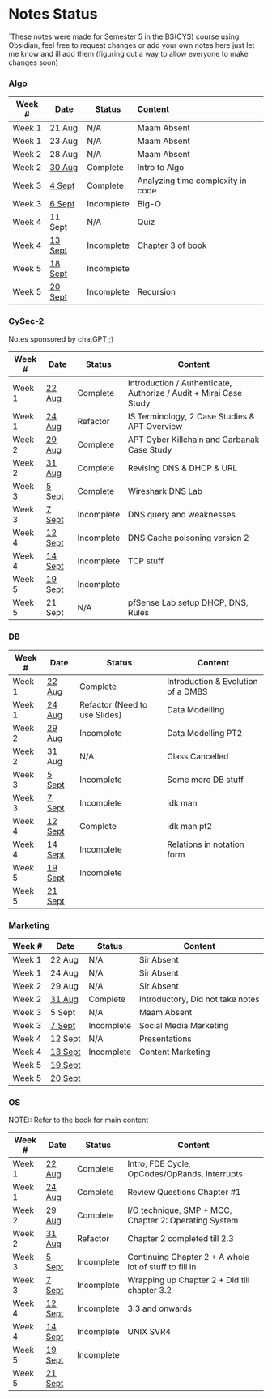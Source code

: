 # Notes Status
`These notes were made for Semester 5 in the BS(CYS) course using Obsidian, feel free to request changes or add your own notes here just let me know and ill add them (figuring out a way to allow everyone to make changes soon)

### Algo

| Week # | Date                                             | Status     | Content                           |
| ------ | ------------------------------------------------ | ---------- |:--------------------------------- |
| Week 1 | 21 Aug                                           | N/A        | Maam Absent                       |
| Week 1 | 23 Aug                                           | N/A        | Maam Absent                       |
| Week 2 | 28 Aug                                           | N/A        | Maam Absent                       |
| Week 2 | [30 Aug](Algo/Algo%2030%20August,%202023.md)     | Complete   | Intro to Algo                     |
| Week 3 | [4 Sept](Algo/Algo%204%20September,%202023.md)   | Complete   | Analyzing time complexity in code |
| Week 3 | [6 Sept](Algo/Algo%206%20September,%202023.md)   | Incomplete | Big-O                             |
| Week 4 | 11 Sept                                          | N/A        | Quiz                              |
| Week 4 | [13 Sept](Algo/Algo%2013%20September,%202023.md) | Incomplete | Chapter 3 of book                 |
| Week 5 | [18 Sept](Algo/Algo%2018%20September,%202023.md) | Incomplete |                                   |
| Week 5 | [20 Sept](Algo/Algo%2020%20September,%202023.md) | Incomplete | Recursion                                  |

### CySec-2
Notes sponsored by chatGPT ;)

| Week # | Date                                                  | Status     | Content                                                            |
| ------ | ----------------------------------------------------- | ---------- | ------------------------------------------------------------------ |
| Week 1 | [22 Aug](CySec-2/CySec2%2022%20August,%202023.md)     | Complete   | Introduction / Authenticate, Authorize / Audit  + Mirai Case Study |
| Week 1 | [24 Aug](CySec-2/CySec2%2024%20August,%202023.md)     | Refactor   | IS Terminology, 2 Case Studies & APT Overview                      |
| Week 2 | [29 Aug](CySec-2/CySec2%2029%20August,%202023.md)     | Complete   | APT Cyber Killchain and Carbanak Case Study                        |
| Week 2 | [31 Aug](CySec-2/CySec2%2031%20August,%202023.md)     | Complete   | Revising DNS & DHCP & URL                                          |
| Week 3 | [5 Sept](CySec-2/CySec2%205%20September,%202023.md)   | Complete   | Wireshark DNS Lab                                                  |
| Week 3 | [7 Sept](CySec-2/CySec2%207%20September,%202023.md)   | Incomplete | DNS query and weaknesses                                           |
| Week 4 | [12 Sept](CySec-2/CySec2%2012%20September,%202023.md) | Incomplete | DNS Cache poisoning version 2                                      |
| Week 4 | [14 Sept](CySec-2/CySec2%2014%20September,%202023.md) | Incomplete | TCP stuff                                                          |
| Week 5 | [19 Sept](CySec-2/CySec2%2019%20September,%202023.md) | Incomplete |                                                                    |
| Week 5 | 21 Sept                                               | N/A        | pfSense Lab setup DHCP, DNS, Rules                                 | 

### DB

| Week # | Date                                         | Status                        | Content                            |
| ------ | -------------------------------------------- | ----------------------------- | ---------------------------------- |
| Week 1       | [22 Aug](DB/DB%2022%20August,%202023.md)     | Complete                      | Introduction & Evolution of a DMBS |
| Week 1       | [24 Aug](DB/DB%2024%20August,%202023.md)     | Refactor (Need to use Slides) | Data Modelling                     |
| Week 2       | [29 Aug](DB/DB%2029%20August,%202023.md)     | Incomplete                    | Data Modelling PT2                 |
| Week 2       | 31 Aug                                       | N/A                           | Class Cancelled                    |
| Week 3       | [5 Sept](DB/DB%205%20September,%202023.md)   | Incomplete                    | Some more DB stuff                 |
| Week 3       | [7 Sept](DB/DB%207%20September,%202023.md)   | Incomplete                    | idk man                            |
| Week 4       | [12 Sept](DB/DB%2012%20September,%202023.md) | Complete                      | idk man pt2                        |
| Week 4       | [14 Sept](DB/DB%2014%20September,%202023.md) | Incomplete                    | Relations in notation form         |
| Week 5       | [19 Sept](DB/DB%2019%20September,%202023.md) | Incomplete                    |                                    |
| Week 5      | [21 Sept](DB/DB%2021%20September,%202023.md) |                               |                                    |
 
### Marketing

| Week # | Date                                                       | Status     | Content                          |
| ------ | ---------------------------------------------------------- | ---------- | -------------------------------- |
| Week 1 | 22 Aug                                                     | N/A        | Sir Absent                       |
| Week 1 | 24 Aug                                                     | N/A        | Sir Absent                       |
| Week 2 | 29 Aug                                                     | N/A        | Sir Absent                       |
| Week 2 | [31 Aug](Marketing/Marketing%2031%20August,%202023.md)     | Complete     | Introductory, Did not take notes |
| Week 3 | 5 Sept                                                     | N/A        | Maam Absent                      |
| Week 3 | [7 Sept](Marketing/Marketing%207%20September,%202023.md)   | Incomplete | Social Media Marketing           |
| Week 4 | 12 Sept                                                    | N/A        | Presentations                    |
| Week 4 | [13 Sept](Marketing/Marketing%2013%20September,%202023.md) | Incomplete | Content Marketing                |
| Week 5 | [19 Sept](Marketing/Marketing%2019%20September,%202023.md) |            |                                  |
| Week 5 | [20 Sept](Marketing/Marketing%2021%20September,%202023.md) |            |                                  |

### OS
 
NOTE:: Refer to the book for main content

| Week # | Date                                         | Status     | Content                                                |
| ------ | -------------------------------------------- | ---------- | ------------------------------------------------------ |
| Week 1 | [22 Aug](OS/OS%2022%20August,%202023.md)     | Complete   | Intro, FDE Cycle, OpCodes/OpRands, Interrupts          |
| Week 1 | [24 Aug](OS/OS%2024%20August,%202023.md)     | Complete   | Review Questions Chapter #1                            |
| Week 2 | [29 Aug](OS/OS%2029%20August,%202023.md)     | Complete   | I/O technique, SMP + MCC, Chapter 2: Operating System  |
| Week 2 | [31 Aug](OS/OS%2031%20August,%202023.md)     | Refactor   | Chapter 2 completed till 2.3                           |
| Week 3 | [5 Sept](OS/OS%205%20September,%202023.md)   | Incomplete | Continuing Chapter 2 + A whole lot of stuff to fill in |
| Week 3 | [7 Sept](OS/OS%207%20September,%202023.md)   | Incomplete | Wrapping up Chapter 2 + Did till chapter 3.2           |
| Week 4 | [12 Sept](OS/OS%2012%20September,%202023.md) | Incomplete | 3.3 and onwards                                        |
| Week 4 | [14 Sept](OS/OS%2014%20September,%202023.md) | Incomplete | UNIX SVR4                                              |
| Week 5 | [19 Sept](OS/OS%2019%20September,%202023.md) | Incomplete |                                                        |
| Week 5 | [21 Sept](OS/OS%2021%20September,%202023.md) |            |                                                        |
